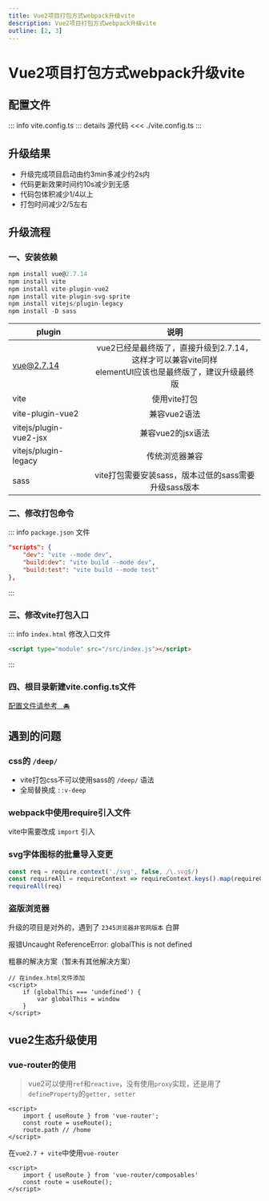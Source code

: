 ```yaml
---
title: Vue2项目打包方式webpack升级vite
description: Vue2项目打包方式webpack升级vite
outline: [2, 3]
---
```


# Vue2项目打包方式webpack升级vite

## 配置文件

::: info vite.config.ts
::: details 源代码
<<< ./vite.config.ts
:::

## 升级结果

- 升级完成项目启动由约3min多减少约2s内
- 代码更新效果时间约10s减少到无感
- 代码包体积减少1/4以上
- 打包时间减少2/5左右

## 升级流程

### 一、安装依赖

```js
npm install vue@2.7.14
npm install vite
npm install vite-plugin-vue2
npm install vite-plugin-svg-sprite
npm install vitejs/plugin-legacy
npm install -D sass
```

| plugin        | 说明  |
| ------------- |:-------------:|
| vue@2.7.14      | vue2已经是最终版了，直接升级到2.7.14，这样才可以兼容vite同样<br />elementUI应该也是最终版了，建议升级最终版 |
| vite     | 使用vite打包 |
| vite-plugin-vue2     | 兼容vue2语法 |
| vitejs/plugin-vue2-jsx     | 兼容vue2的jsx语法 |
| vitejs/plugin-legacy     | 传统浏览器兼容 |
| sass     | vite打包需要安装sass，版本过低的sass需要升级sass版本 |

### 二、修改打包命令

::: info `package.json` 文件
```json
"scripts": {
    "dev": "vite --mode dev",
    "build:dev": "vite build --mode dev",
    "build:test": "vite build --mode test"
},
```
:::

### 三、修改vite打包入口

::: info `index.html` 修改入口文件
```html
<script type="module" src="/src/index.js"></script>
```
:::

### 四、根目录新建vite.config.ts文件

[配置文件请参考&nbsp;&nbsp;&nbsp;🚘](/web/vue/upgradation/upVite.html#配置文件)

## 遇到的问题

### css的 `/deep/`

* vite打包css不可以使用sass的 `/deep/` 语法
* 全局替换成 `::v-deep`

### webpack中使用require引入文件

vite中需要改成 `import` 引入

### svg字体图标的批量导入变更

```js
const req = require.context('./svg', false, /\.svg$/)
const requireAll = requireContext => requireContext.keys().map(requireContext)
requireAll(req)
```


### 盗版浏览器
升级的项目是对外的，遇到了 `2345浏览器非官网版本` 白屏

报错<span class="cp-span-warn">Uncaught ReferenceError: globalThis is not defined</span>

粗暴的解决方案（暂未有其他解决方案）

```js-vue
// 在index.html文件添加
<script>
    if (globalThis === 'undefined') {
        var globalThis = window
    }
</script>
```


## vue2生态升级使用

### vue-router的使用

> vue2可以使用`ref`和`reactive`，没有使用`proxy`实现，还是用了`defineProperty`的`getter, setter`

```js-vue{2}
<script>
    import { useRoute } from 'vue-router';
    const route = useRoute();
    route.path // /home
</script>
```

在`vue2.7 + vite`中使用`vue-router`

```js-vue{2}
<script>
    import { useRoute } from 'vue-router/composables'
    const route = useRoute();
</script>
```